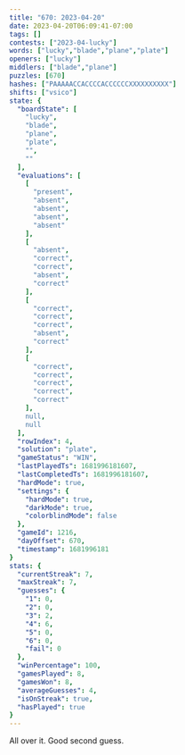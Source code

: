 ```yaml
---
title: "670: 2023-04-20"
date: 2023-04-20T06:09:41-07:00
tags: []
contests: ["2023-04-lucky"]
words: ["lucky","blade","plane","plate"]
openers: ["lucky"]
middlers: ["blade","plane"]
puzzles: [670]
hashes: ["PAAAAACCACCCCACCCCCCXXXXXXXXXX"]
shifts: ["vsico"]
state: {
  "boardState": [
    "lucky",
    "blade",
    "plane",
    "plate",
    "",
    ""
  ],
  "evaluations": [
    [
      "present",
      "absent",
      "absent",
      "absent",
      "absent"
    ],
    [
      "absent",
      "correct",
      "correct",
      "absent",
      "correct"
    ],
    [
      "correct",
      "correct",
      "correct",
      "absent",
      "correct"
    ],
    [
      "correct",
      "correct",
      "correct",
      "correct",
      "correct"
    ],
    null,
    null
  ],
  "rowIndex": 4,
  "solution": "plate",
  "gameStatus": "WIN",
  "lastPlayedTs": 1681996181607,
  "lastCompletedTs": 1681996181607,
  "hardMode": true,
  "settings": {
    "hardMode": true,
    "darkMode": true,
    "colorblindMode": false
  },
  "gameId": 1216,
  "dayOffset": 670,
  "timestamp": 1681996181
}
stats: {
  "currentStreak": 7,
  "maxStreak": 7,
  "guesses": {
    "1": 0,
    "2": 0,
    "3": 2,
    "4": 6,
    "5": 0,
    "6": 0,
    "fail": 0
  },
  "winPercentage": 100,
  "gamesPlayed": 8,
  "gamesWon": 8,
  "averageGuesses": 4,
  "isOnStreak": true,
  "hasPlayed": true
}
---
```

<!-- more -->
All over it. Good second guess.
